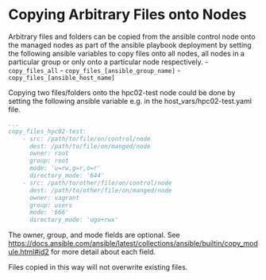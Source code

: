# Copying Arbitrary Files onto Nodes
Arbitrary files and folders can be copied from the ansible control node onto the managed nodes as part of the ansible playbook deployment by setting the following ansible variables to copy files onto all nodes, all nodes in a particular group or only onto a particular node respectively.
    - `copy_files_all`
    - `copy_files_[ansible_group_name]`
    - `copy_files_[ansible_host_name]`

Copying two files/folders onto the hpc02-test node could be done by setting the following ansible variable e.g. in the host_vars/hpc02-test.yaml file.
```yaml
...
copy_files_hpc02-test:
    - src: /path/to/file/on/control/node
      dest: /path/to/file/on/manged/node
      owner: root
      group: root
      mode: 'u=rw,g=r,o=r'
      directory_mode: '644'
    - src: /path/to/other/file/on/control/node
      dest: /path/to/other/file/on/manged/node
      owner: vagrant
      group: users
      mode: '666'
      directory_mode: 'ugo+rwx'
```

The owner, group, and mode fields are optional.  See https://docs.ansible.com/ansible/latest/collections/ansible/builtin/copy_module.html#id2 for more detail about each field.  

Files copied in this way will not overwrite existing files.
